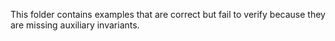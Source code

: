 This folder contains examples that are correct but fail to verify because they are missing auxiliary invariants.